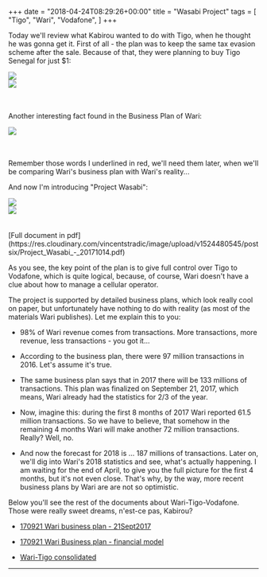 +++
date = "2018-04-24T08:29:26+00:00"
title = "Wasabi Project"
tags = [
    "Tigo",
    "Wari",
    "Vodafone",
]
+++

Today we'll review what Kabirou wanted to do with Tigo, when he thought he was gonna get it. First of all - the plan was to keep the same tax evasion scheme after the sale. Because of that, they were planning to buy Tigo Senegal for just $1:

<!--more-->
<div class="container" style="width:auto">
  <a target="blank" href="https://res.cloudinary.com/vincentstradic/image/upload/v1524480544/postsix/pic_six_1.jpg">
    <img src="https://res.cloudinary.com/vincentstradic/image/upload/v1524480544/postsix/pic_six_1.jpg" style="max-width:100%">
  </a>
</div>

<div class="container" style="width:auto">
  <a target="blank" href="https://res.cloudinary.com/vincentstradic/image/upload/v1524480544/postsix/pic_six_2.jpg">
    <img src="https://res.cloudinary.com/vincentstradic/image/upload/v1524480544/postsix/pic_six_2.jpg" style="max-width:100%">
  </a>
</div>
<br></br>


Another interesting fact found in the Business Plan of Wari:

<div class="container" style="width:auto">
  <a target="blank" href="https://res.cloudinary.com/vincentstradic/image/upload/v1524480545/postsix/pic_six_3.jpg">
    <img src="https://res.cloudinary.com/vincentstradic/image/upload/v1524480545/postsix/pic_six_3.jpg" style="max-width:100%">
  </a>
</div>
<br></br>

Remember those words I underlined in red, we'll need them later, when we'll be comparing Wari's business plan with Wari's reality...

And now I'm introducing "Project Wasabi":
<div class="container" style="width:auto">
  <a target="blank" href="https://res.cloudinary.com/vincentstradic/image/upload/v1524480545/postsix/pic_six_4.jpg">
    <img src="https://res.cloudinary.com/vincentstradic/image/upload/v1524480545/postsix/pic_six_4.jpg" style="max-width:100%">
  </a>
</div>

<div class="container" style="width:auto">
  <a target="blank" href="https://res.cloudinary.com/vincentstradic/image/upload/v1524480544/postsix/pic_six_5.jpg">
    <img src="https://res.cloudinary.com/vincentstradic/image/upload/v1524480544/postsix/pic_six_5.jpg" style="max-width:100%">
  </a>
</div>
<br></br>
[Full document in pdf](https://res.cloudinary.com/vincentstradic/image/upload/v1524480545/postsix/Project_Wasabi_-_20171014.pdf)

As you see, the key point of the plan is to give full control over Tigo to Vodafone, which is quite logical, because, of course, Wari doesn't have a clue about how to manage a cellular operator.

The project is supported by detailed business plans, which look really cool on paper, but unfortunately have nothing to do with reality (as most of the materials Wari publishes). Let me explain this to you:

- 98% of Wari revenue comes from transactions. More transactions, more revenue, less transactions - you got it...

- According to the business plan, there were 97 million transactions in 2016. Let's assume it's true.

- The same business plan says that in 2017 there will be 133 millions of transactions. This plan was finalized on September 21, 2017, which means, Wari already had the statistics for 2/3 of the year.

- Now, imagine this: during the first 8 months of 2017 Wari reported 61.5 million transactions. So we have to believe, that somehow in the remaining 4 months Wari will make another 72 million transactions. Really? Well, no.

- And now the forecast for 2018 is ... 187 millions of transactions. Later on, we'll dig into Wari's 2018 statistics and see, what's actually happening. I am waiting for the end of April, to give you the full picture for the first 4 months, but it's not even close. That's why, by the way, more recent business plans by Wari are are not so optimistic.

Below you'll see the rest of the documents about Wari-Tigo-Vodafone. Those were really sweet dreams, n'est-ce pas, Kabirou?

- [170921 Wari business plan - 21Sept2017](https://res.cloudinary.com/vincentstradic/image/upload/v1524480545/postsix/170921_Wari_business_plan_-_21Sept2017.pdf)

- [170921 Wari Business plan - financial model](https://res.cloudinary.com/vincentstradic/raw/upload/v1524480545/postsix/170921_Wari_Business_plan_-_financial_model.xlsx)

- [Wari-Tigo consolidated](https://res.cloudinary.com/vincentstradic/raw/upload/v1524480545/postsix/Wari-Tigo_consolidated.xlsx)

<hr>
